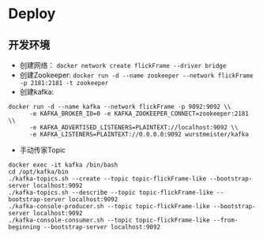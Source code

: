 # Deploy
## 开发环境

- 创建网络：
`docker network create flickFrame --driver bridge`
- 创建Zookeeper:
`docker run -d --name zookeeper --network flickFrame -p 2181:2181 -t zookeeper`
- 创建kafka:
```shell
docker run -d --name kafka --network flickFrame -p 9092:9092 \\
      -e KAFKA_BROKER_ID=0 -e KAFKA_ZOOKEEPER_CONNECT=zookeeper:2181 \\ 
      -e KAFKA_ADVERTISED_LISTENERS=PLAINTEXT://localhost:9092 \\
      -e KAFKA_LISTENERS=PLAINTEXT://0.0.0.0:9092 wurstmeister/kafka
```
- 手动传家Topic
```shell
docker exec -it kafka /bin/bash
cd /opt/kafka/bin
./kafka-topics.sh --create --topic topic-flickFrame-like --bootstrap-server localhost:9092
./kafka-topics.sh --describe --topic topic-flickFrame-like --bootstrap-server localhost:9092
./kafka-console-producer.sh --topic topic-flickFrame-like --bootstrap-server localhost:9092
./kafka-console-consumer.sh --topic topic-flickFrame-like --from-beginning --bootstrap-server localhost:9092
```

